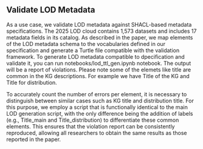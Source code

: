 ##  Validate LOD Metadata

As a use case, we validate LOD metadata against SHACL-based metadata specifications. The 2025 LOD cloud contains 1,573 datasets and includes 17 metadata fields in its catalog. As described in the paper, we map elements of the LOD metadata schema to the vocabularies defined in our specification and generate a Turtle file compatible with the validation framework. To generate LOD metadata compatible to dpecification and validate it, you can run notebooks/lod_ttl_gen.ipynb notebook. The output will be a report of violations. Please note some of the elemets like title are common in the KG descriptions. For example we have Title of the KG and Title for distribution. 


To accurately count the number of errors per element, it is necessary to distinguish between similar cases such as KG title and distribution title. For this purpose, we employ a script that is functionally identical to the main LOD generation script, with the only difference being the addition of labels (e.g., Title_main and Title_distribution) to differentiate these common elements. This ensures that the violation report can be consistently reproduced, allowing all researchers to obtain the same results as those reported in the paper.